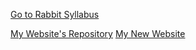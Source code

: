 [Go to Rabbit Syllabus](https://github.com/greenfox-academy/rabbit-syllabus)

[My Website's Repository](https://github.com/bertokpeter/bertokpeter.github.io)
[My New Website](https://bertokpeter.github.io)
